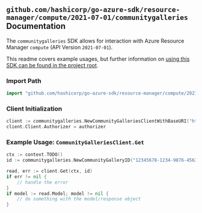 
## `github.com/hashicorp/go-azure-sdk/resource-manager/compute/2021-07-01/communitygalleries` Documentation

The `communitygalleries` SDK allows for interaction with Azure Resource Manager `compute` (API Version `2021-07-01`).

This readme covers example usages, but further information on [using this SDK can be found in the project root](https://github.com/hashicorp/go-azure-sdk/tree/main/docs).

### Import Path

```go
import "github.com/hashicorp/go-azure-sdk/resource-manager/compute/2021-07-01/communitygalleries"
```


### Client Initialization

```go
client := communitygalleries.NewCommunityGalleriesClientWithBaseURI("https://management.azure.com")
client.Client.Authorizer = authorizer
```


### Example Usage: `CommunityGalleriesClient.Get`

```go
ctx := context.TODO()
id := communitygalleries.NewCommunityGalleryID("12345678-1234-9876-4563-123456789012", "locationValue", "communityGalleryValue")

read, err := client.Get(ctx, id)
if err != nil {
	// handle the error
}
if model := read.Model; model != nil {
	// do something with the model/response object
}
```
